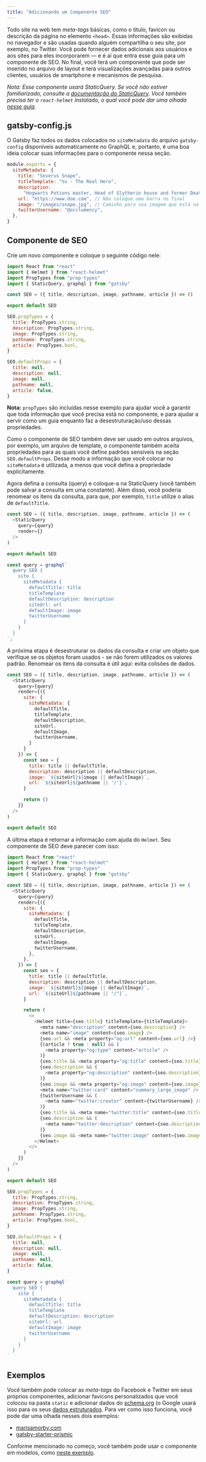 ```yaml
---
title: "Adicionando um Componente SEO"
---
```


Todo site na web tem _meta-tags_ básicas, como o título, favicon ou descrição da página no elemento `<head>`. Essas informações são exibidas no navegador e são usadas quando alguém compartilha o seu site, por exemplo, no Twitter. Você pode fornecer dados adicionais aos usuários e aos sites para eles incorporarem — e é aí que entra esse guia para um componente de SEO. No final, você terá um componente que pode ser inserido no arquivo de layout e terá visualizações avançadas para outros clientes, usuários de smartphone e mecanismos de pesquisa.

_Nota: Esse componente usará StaticQuery. Se você não estiver familiarizado, consulte a [documentação do StaticQuery](/docs/static-query/). Você também precisa ter o `react-helmet` instalado, o qual você pode dar uma olhada [nesse guia](/docs/add-page-metadata)._

## gatsby-config.js

O Gatsby faz todos os dados colocados no `siteMetadata` do arquivo `gatsby-config` disponíveis automaticamente no GraphQL e, portanto, é uma boa ideia colocar suas informações para o componente nessa seção.

```js:title=gatsby-config.js
module.exports = {
  siteMetadata: {
    title: "Severus Snape",
    titleTemplate: "%s · The Real Hero",
    description:
      "Hogwarts Potions master, Head of Slytherin house and former Death Eater.",
    url: "https://www.doe.com", // Não coloque uma barra no final
    image: "/images/snape.jpg", // Caminho para sua imagem que está na pasta 'static'
    twitterUsername: "@occlumency",
  },
}
```

## Componente de SEO

Crie um novo componente e coloque o seguinte código nele:

```jsx:title=src/components/SEO.js
import React from "react"
import { Helmet } from "react-helmet"
import PropTypes from "prop-types"
import { StaticQuery, graphql } from "gatsby"

const SEO = ({ title, description, image, pathname, article }) => ()

export default SEO

SEO.propTypes = {
  title: PropTypes.string,
  description: PropTypes.string,
  image: PropTypes.string,
  pathname: PropTypes.string,
  article: PropTypes.bool,
}

SEO.defaultProps = {
  title: null,
  description: null,
  image: null,
  pathname: null,
  article: false,
}
```

**Nota:** `propTypes` são incluídas nesse exemplo para ajudar você a garantir que toda informação que você precisa está no componente, e para ajudar a servir como um guia enquanto faz a desestruturação/uso dessas propriedades.

Como o componente de SEO também deve ser usado em outros arquivos, por exemplo, um arquivo de template, o componente também aceita propriedades para as quais você define padrões sensíveis na seção `SEO.defaultProps`. Desse modo a informação que você colocar no `siteMetadata` é utilizada, a menos que você defina a propriedade explicitamente.

Agora defina a consulta (query) e coloque-a na StaticQuery (você também pode salvar a consulta em uma constante). Além disso, você poderia renomear os itens da consulta, para que, por exemplo, `title` utilize o alias de `defaultTitle`.

```jsx:title=src/components/SEO.js
const SEO = ({ title, description, image, pathname, article }) => (
  <StaticQuery
    query={query}
    render={}
  />
)

export default SEO

const query = graphql`
  query SEO {
    site {
      siteMetadata {
        defaultTitle: title
        titleTemplate
        defaultDescription: description
        siteUrl: url
        defaultImage: image
        twitterUsername
      }
    }
  }
`;
```

A próxima etapa é desestruturar os dados da consulta e criar um objeto que verifique se os objetos foram usados - se não forem utilizados os valores padrão. Renomear os itens da consulta é útil aqui: evita colisões de dados.

```jsx:title=src/components/SEO.js
const SEO = ({ title, description, image, pathname, article }) => (
  <StaticQuery
    query={query}
    render={({
      site: {
        siteMetadata: {
          defaultTitle,
          titleTemplate,
          defaultDescription,
          siteUrl,
          defaultImage,
          twitterUsername,
        }
      }
    }) => {
      const seo = {
        title: title || defaultTitle,
        description: description || defaultDescription,
        image: `${siteUrl}${image || defaultImage}`,
        url: `${siteUrl}${pathname || '/'}`,
      }

      return ()
    }}
  />
)

export default SEO
```

A última etapa é retornar a informação com ajuda do `Helmet`. Seu componente de SEO deve parecer com isso:

```jsx:title=src/components/SEO.js
import React from "react"
import { Helmet } from "react-helmet"
import PropTypes from "prop-types"
import { StaticQuery, graphql } from "gatsby"

const SEO = ({ title, description, image, pathname, article }) => (
  <StaticQuery
    query={query}
    render={({
      site: {
        siteMetadata: {
          defaultTitle,
          titleTemplate,
          defaultDescription,
          siteUrl,
          defaultImage,
          twitterUsername,
        },
      },
    }) => {
      const seo = {
        title: title || defaultTitle,
        description: description || defaultDescription,
        image: `${siteUrl}${image || defaultImage}`,
        url: `${siteUrl}${pathname || "/"}`,
      }

      return (
        <>
          <Helmet title={seo.title} titleTemplate={titleTemplate}>
            <meta name="description" content={seo.description} />
            <meta name="image" content={seo.image} />
            {seo.url && <meta property="og:url" content={seo.url} />}
            {(article ? true : null) && (
              <meta property="og:type" content="article" />
            )}
            {seo.title && <meta property="og:title" content={seo.title} />}
            {seo.description && (
              <meta property="og:description" content={seo.description} />
            )}
            {seo.image && <meta property="og:image" content={seo.image} />}
            <meta name="twitter:card" content="summary_large_image" />
            {twitterUsername && (
              <meta name="twitter:creator" content={twitterUsername} />
            )}
            {seo.title && <meta name="twitter:title" content={seo.title} />}
            {seo.description && (
              <meta name="twitter:description" content={seo.description} />
            )}
            {seo.image && <meta name="twitter:image" content={seo.image} />}
          </Helmet>
        </>
      )
    }}
  />
)

export default SEO

SEO.propTypes = {
  title: PropTypes.string,
  description: PropTypes.string,
  image: PropTypes.string,
  pathname: PropTypes.string,
  article: PropTypes.bool,
}

SEO.defaultProps = {
  title: null,
  description: null,
  image: null,
  pathname: null,
  article: false,
}

const query = graphql`
  query SEO {
    site {
      siteMetadata {
        defaultTitle: title
        titleTemplate
        defaultDescription: description
        siteUrl: url
        defaultImage: image
        twitterUsername
      }
    }
  }
`
```

## Exemplos

Você também pode colocar as _meta-tags_ do Facebook e Twitter em seus próprios componentes, adicionar favicons personalizados que você colocou na pasta `static` e adicionar dados do [schema.org](https://schema.org/) (o Google usará isso para os seus [dados estruturados](https://developers.google.com/search/docs/guides/intro-structured-data). Para ver como isso funciona, você pode dar uma olhada nesses dois exemplos:

- [marisamorby.com](https://github.com/marisamorby/marisamorby.com/blob/master/packages/gatsby-theme-blog-sanity/src/components/seo.js)
- [gatsby-starter-prismic](https://github.com/LeKoArts/gatsby-starter-prismic/blob/master/src/components/SEO/SEO.jsx)

Conforme mencionado no começo, você também pode usar o componente em modelos, como [neste exemplo](https://github.com/jlengstorf/marisamorby.com/blob/6e86f845185f9650ff95316d3475bb8ac86b15bf/src/templates/post.js#L12-L18).
